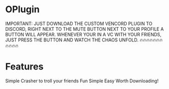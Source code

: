 # OPlugin
IMPORTANT: JUST DOWNLOAD THE CUSTOM VENCORD PLUGIN TO DISCORD, RIGHT NEXT TO THE MUTE BUTTON NEXT TO YOUR PROFILE A BUTTON WILL APPEAR. WHENEVER YOUR IN A VC WITH YOUR FRIENDS, JUST PRESS THE BUTTON AND WATCH THE CHAOS UNFOLD. 🔥🔥🔥🔥🔥🔥🔥🔥🔥🔥🔥

# Features
Simple Crasher to troll your friends
Fun
Simple
Easy
Worth Downloading!



